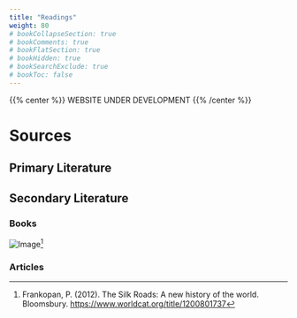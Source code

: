 ```yaml
---
title: "Readings"
weight: 80
# bookCollapseSection: true
# bookComments: true
# bookFlatSection: true
# bookHidden: true
# bookSearchExclude: true
# bookToc: false
---
```


{{% center %}}
WEBSITE UNDER DEVELOPMENT
{{% /center %}}

# Sources

## Primary Literature

## Secondary Literature

### Books

![Image](/images/covers/frankopan.jpg)[^frankopan_silk_2012]

### Articles

<!-- Use CNTRL + ALT + Z to cite from Zotero (Zotero has to run) --> 

[^frankopan_silk_2012]: Frankopan, P. (2012). The Silk Roads: A new history of the world. Bloomsbury. https://www.worldcat.org/title/1200801737
